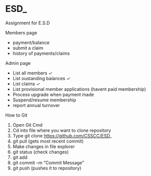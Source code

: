 # ESD_
Assignment for E.S.D 

Members page 
   - payment/balance 
   - submit a claim
   - history of payments/claims
   
Admin page
   - List all members ✓
   - List oustanding balances ✓
   - List claims ✓
   - List provisional member applications (havent paid membership)
   - Process upgrade when payment made
   - Suspend/resume membership
   - report annual turnover

How to Git
1.	Open Git Cmd
2.	Cd into file where you want to clone repository
3.	Type git clone https://github.com/CSSCC/ESD_
4.	git pull (gets most recent commit)
5.	Make changes in file explorer
6.	git status (check changes)
7.	git add 
8.	git commit –m “Commit Message”
9.	git push (pushes it to repository)
